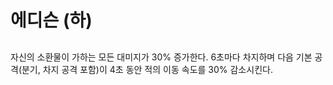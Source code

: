# 에디슨 (하)

##

자신의 소환물이 가하는 모든 대미지가 30% 증가한다. 6초마다 차지하며 다음 기본 공격(분기, 차지 공격 포함)이 4초 동안 적의 이동 속도를 30% 감소시킨다.